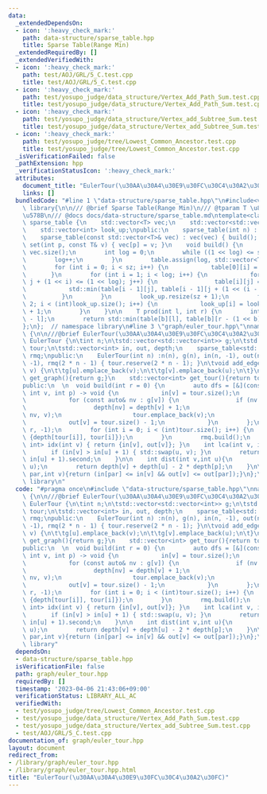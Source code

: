 ```yaml
---
data:
  _extendedDependsOn:
  - icon: ':heavy_check_mark:'
    path: data-structure/sparse_table.hpp
    title: Sparse Table(Range Min)
  _extendedRequiredBy: []
  _extendedVerifiedWith:
  - icon: ':heavy_check_mark:'
    path: test/AOJ/GRL/5_C.test.cpp
    title: test/AOJ/GRL/5_C.test.cpp
  - icon: ':heavy_check_mark:'
    path: test/yosupo_judge/data_structure/Vertex_Add_Path_Sum.test.cpp
    title: test/yosupo_judge/data_structure/Vertex_Add_Path_Sum.test.cpp
  - icon: ':heavy_check_mark:'
    path: test/yosupo_judge/data_structure/Vertex_add_Subtree_Sum.test.cpp
    title: test/yosupo_judge/data_structure/Vertex_add_Subtree_Sum.test.cpp
  - icon: ':heavy_check_mark:'
    path: test/yosupo_judge/tree/Lowest_Common_Ancestor.test.cpp
    title: test/yosupo_judge/tree/Lowest_Common_Ancestor.test.cpp
  _isVerificationFailed: false
  _pathExtension: hpp
  _verificationStatusIcon: ':heavy_check_mark:'
  attributes:
    document_title: "EulerTour(\u30AA\u30A4\u30E9\u30FC\u30C4\u30A2\u30FC)"
    links: []
  bundledCode: "#line 1 \"data-structure/sparse_table.hpp\"\n#include<vector>\nnamespace\
    \ library{\n\n/// @brief Sparse Table(Range Min)\n/// @tparam T \u8981\u7D20\u306E\
    \u578B\n/// @docs docs/data-structure/sparse_table.md\ntemplate<class T>\nclass\
    \ sparse_table {\n    std::vector<T> vec;\n    std::vector<std::vector<T>> table;\n\
    \    std::vector<int> look_up;\npublic:\n    sparse_table(int n) : vec(n) {}\n\
    \    sparse_table(const std::vector<T>& vec) : vec(vec) { build(); }\n    void\
    \ set(int p, const T& v) { vec[p] = v; }\n    void build() {\n        int sz =\
    \ vec.size();\n        int log = 0;\n        while ((1 << log) <= sz) {\n    \
    \        log++;\n        }\n        table.assign(log, std::vector<T>(1 << log));\n\
    \        for (int i = 0; i < sz; i++) {\n            table[0][i] = vec[i];\n \
    \       }\n        for (int i = 1; i < log; i++) {\n            for (int j = 0;\
    \ j + (1 << i) <= (1 << log); j++) {\n                table[i][j] =\n        \
    \            std::min(table[i - 1][j], table[i - 1][j + (1 << (i - 1))]);\n  \
    \          }\n        }\n        look_up.resize(sz + 1);\n        for (int i =\
    \ 2; i < (int)look_up.size(); i++) {\n            look_up[i] = look_up[i >> 1]\
    \ + 1;\n        }\n    }\n\n    T prod(int l, int r) {\n        int b = look_up[r\
    \ - l];\n        return std::min(table[b][l], table[b][r - (1 << b)]);\n    }\n\
    };\n};  // namespace library\n#line 3 \"graph/euler_tour.hpp\"\nnamespace library\
    \ {\n\n///@brief EulerTour(\u30AA\u30A4\u30E9\u30FC\u30C4\u30A2\u30FC)\nclass\
    \ EulerTour {\n\tint n;\n\tstd::vector<std::vector<int>> g;\n\tstd::vector<int>\
    \ tour;\n\tstd::vector<int> in, out, depth;\n    sparse_table<std::pair<int, int>>\
    \ rmq;\npublic:\n    EulerTour(int n) :n(n), g(n), in(n, -1), out(n, -1), depth(n,\
    \ -1), rmq(2 * n - 1) { tour.reserve(2 * n - 1); }\n\tvoid add_edge(int u, int\
    \ v) {\n\t\tg[u].emplace_back(v);\n\t\tg[v].emplace_back(u);\n\t}\n    std::vector<std::vector<int>>\
    \ get_graph(){return g;}\n    std::vector<int> get_tour(){return tour;}\nprivate:\n\
    public:\n  \n  void build(int r = 0) {\n        auto dfs = [&](const auto& self,\
    \ int v, int p) -> void {\n            in[v] = tour.size();\n            tour.emplace_back(v);\n\
    \            for (const auto& nv : g[v]) {\n                if (nv != p) {\n \
    \                   depth[nv] = depth[v] + 1;\n                    self(self,\
    \ nv, v);\n                    tour.emplace_back(v);\n                }\n    \
    \            out[v] = tour.size() - 1;\n            }\n        };\n        dfs(dfs,\
    \ r, -1);\n        for (int i = 0; i < (int)tour.size(); i++) {\n            rmq.set(i,\
    \ {depth[tour[i]], tour[i]});\n        }\n        rmq.build();\n    }\n\n    std::pair<int,\
    \ int> idx(int v) { return {in[v], out[v]}; }\n    int lca(int v, int u) {\n \
    \       if (in[v] > in[u] + 1) { std::swap(u, v); }\n        return rmq.prod(in[v],\
    \ in[u] + 1).second;\n    }\n\n    int dist(int v,int u){\n        int p = lca(v,\
    \ u);\n        return depth[v] + depth[u] - 2 * depth[p];\n    }\n\n    bool is_in_subtree(int\
    \ par,int v){return (in[par] <= in[v] && out[v] <= out[par]);}\n};\n\n};  // namespace\
    \ library\n"
  code: "#pragma once\n#include \"data-structure/sparse_table.hpp\"\nnamespace library\
    \ {\n\n///@brief EulerTour(\u30AA\u30A4\u30E9\u30FC\u30C4\u30A2\u30FC)\nclass\
    \ EulerTour {\n\tint n;\n\tstd::vector<std::vector<int>> g;\n\tstd::vector<int>\
    \ tour;\n\tstd::vector<int> in, out, depth;\n    sparse_table<std::pair<int, int>>\
    \ rmq;\npublic:\n    EulerTour(int n) :n(n), g(n), in(n, -1), out(n, -1), depth(n,\
    \ -1), rmq(2 * n - 1) { tour.reserve(2 * n - 1); }\n\tvoid add_edge(int u, int\
    \ v) {\n\t\tg[u].emplace_back(v);\n\t\tg[v].emplace_back(u);\n\t}\n    std::vector<std::vector<int>>\
    \ get_graph(){return g;}\n    std::vector<int> get_tour(){return tour;}\nprivate:\n\
    public:\n  \n  void build(int r = 0) {\n        auto dfs = [&](const auto& self,\
    \ int v, int p) -> void {\n            in[v] = tour.size();\n            tour.emplace_back(v);\n\
    \            for (const auto& nv : g[v]) {\n                if (nv != p) {\n \
    \                   depth[nv] = depth[v] + 1;\n                    self(self,\
    \ nv, v);\n                    tour.emplace_back(v);\n                }\n    \
    \            out[v] = tour.size() - 1;\n            }\n        };\n        dfs(dfs,\
    \ r, -1);\n        for (int i = 0; i < (int)tour.size(); i++) {\n            rmq.set(i,\
    \ {depth[tour[i]], tour[i]});\n        }\n        rmq.build();\n    }\n\n    std::pair<int,\
    \ int> idx(int v) { return {in[v], out[v]}; }\n    int lca(int v, int u) {\n \
    \       if (in[v] > in[u] + 1) { std::swap(u, v); }\n        return rmq.prod(in[v],\
    \ in[u] + 1).second;\n    }\n\n    int dist(int v,int u){\n        int p = lca(v,\
    \ u);\n        return depth[v] + depth[u] - 2 * depth[p];\n    }\n\n    bool is_in_subtree(int\
    \ par,int v){return (in[par] <= in[v] && out[v] <= out[par]);}\n};\n\n};  // namespace\
    \ library"
  dependsOn:
  - data-structure/sparse_table.hpp
  isVerificationFile: false
  path: graph/euler_tour.hpp
  requiredBy: []
  timestamp: '2023-04-06 21:43:06+09:00'
  verificationStatus: LIBRARY_ALL_AC
  verifiedWith:
  - test/yosupo_judge/tree/Lowest_Common_Ancestor.test.cpp
  - test/yosupo_judge/data_structure/Vertex_Add_Path_Sum.test.cpp
  - test/yosupo_judge/data_structure/Vertex_add_Subtree_Sum.test.cpp
  - test/AOJ/GRL/5_C.test.cpp
documentation_of: graph/euler_tour.hpp
layout: document
redirect_from:
- /library/graph/euler_tour.hpp
- /library/graph/euler_tour.hpp.html
title: "EulerTour(\u30AA\u30A4\u30E9\u30FC\u30C4\u30A2\u30FC)"
---
```

